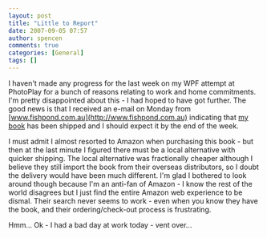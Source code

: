 ```yaml
---
layout: post
title: "Little to Report"
date: 2007-09-05 07:57
author: spencen
comments: true
categories: [General]
tags: []
---
```



I haven't made any progress for the last week on my WPF attempt at PhotoPlay for a bunch of reasons relating to work and home commitments. I'm pretty disappointed about this - I had hoped to have got further. The good news is that I received an e-mail on Monday from [www.fishpond.com.au](http://www.fishpond.com.au) indicating that <a href="http://blog.spencen.com/2007/08/28/wpf-book.aspx" target="_blank">my book</a> has been shipped and I should expect it by the end of the week.
 

I must admit I almost resorted to Amazon when purchasing this book - but then at the last minute I figured there must be a local alternative with quicker shipping. The local alternative was fractionally cheaper although I believe they still import the book from their overseas distributors, so I doubt the delivery would have been much different. I'm glad I bothered to look around though because I'm an anti-fan of Amazon - I know the rest of the world disagrees but I just find the entire Amazon web experience to be dismal. Their search never seems to work - even when you know they have the book, and their ordering/check-out process is frustrating. 
 

Hmm... Ok - I had a bad day at work today - vent over...


